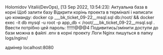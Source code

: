 Holomidov Vitalii(DevOps), [13 Sep 2022, 13:54:23]:
Актуальна база в корні
Щоб залити базу
Відкрити корінь проекта в терміналі і написати цю команду:
docker cp ___bk_ticket_09-22__msql.sql db:/root/ && docker exec -it db mysql -u root -p app_db < /root/___bk_ticket_09-22__msql.sql . Ввести потрібно цей пароль: !!!!!!@@@4
Подивитись/змінити доступи до бази можна в файлі .env в корні проекту
Логи Nginx пишуться в папку logs/nginx/

адмінер localhost:8080
